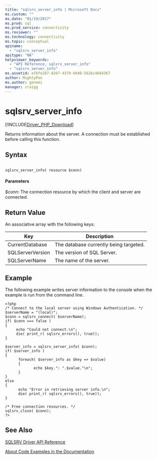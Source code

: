 ```yaml
---
title: "sqlsrv_server_info | Microsoft Docs"
ms.custom: ""
ms.date: "01/19/2017"
ms.prod: sql
ms.prod_service: connectivity
ms.reviewer: ""
ms.technology: connectivity
ms.topic: conceptual
apiname: 
  - "sqlsrv_server_info"
apitype: "NA"
helpviewer_keywords: 
  - "API Reference, sqlsrv_server_info"
  - "sqlsrv_server_info"
ms.assetid: ef6fe2b7-d267-4379-b948-5626c4684367
author: MightyPen
ms.author: genemi
manager: craigg
---
```

# sqlsrv_server_info
[!INCLUDE[Driver_PHP_Download](../../includes/driver_php_download.md)]

Returns information about the server. A connection must be established before calling this function.  
  
## Syntax  
  
```  
  
sqlsrv_server_info( resource $conn)  
```  
  
#### Parameters  
*$conn*: The connection resource by which the client and server are connected.  
  
## Return Value  
An associative array with the following keys:  
  
|Key|Description|  
|-------|---------------|  
|CurrentDatabase|The database currently being targeted.|  
|SQLServerVersion|The version of SQL Server.|  
|SQLServerName|The name of the server.|  
  
## Example  
The following example writes server information to the console when the example is run from the command line.  
  
```  
<?php  
/* Connect to the local server using Windows Authentication. */  
$serverName = "(local)";  
$conn = sqlsrv_connect( $serverName);  
if( $conn === false )  
{  
     echo "Could not connect.\n";  
     die( print_r( sqlsrv_errors(), true));  
}  
  
$server_info = sqlsrv_server_info( $conn);  
if( $server_info )  
{  
      foreach( $server_info as $key => $value)  
      {  
             echo $key.": ".$value."\n";  
      }  
}  
else  
{  
      echo "Error in retrieving server info.\n";  
      die( print_r( sqlsrv_errors(), true));  
}  
  
/* Free connection resources. */  
sqlsrv_close( $conn);  
?>  
```  
  
## See Also  
[SQLSRV Driver API Reference](../../connect/php/sqlsrv-driver-api-reference.md)  

[About Code Examples in the Documentation](../../connect/php/about-code-examples-in-the-documentation.md)  
  
